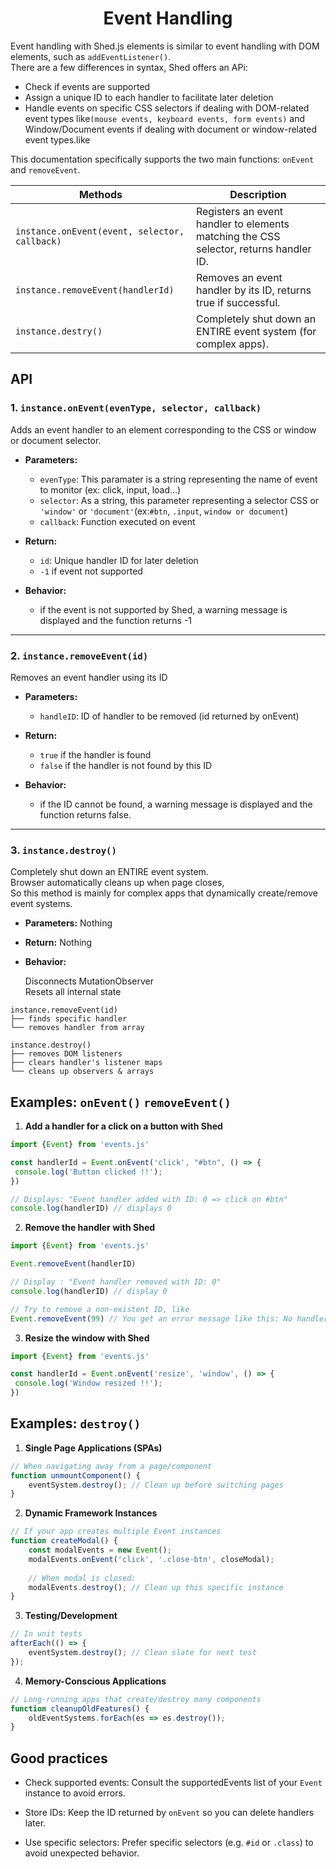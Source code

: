 <h1 align="center">Event Handling</h1>

Event handling with Shed.js elements is similar to event handling with DOM elements, such as `addEventListener()`.  
There are a few differences in syntax, Shed offers an APi:  

* Check if events are supported
* Assign a unique ID to each handler to facilitate later deletion
* Handle events on specific CSS selectors if dealing with DOM-related event types like`(mouse events, keyboard events, form events)` and Window/Document events if dealing with document or window-related event types.like 

This documentation specifically supports the two main functions: `onEvent` and `removeEvent`.

| Methods                                       | Description                                                                             |
|-----------------------------------------------|-----------------------------------------------------------------------------------------|
| `instance.onEvent(event, selector, callback)` | Registers an event handler to elements matching the CSS selector, returns handler ID.   |
| `instance.removeEvent(handlerId)`             | Removes an event handler by its ID, returns true if successful.                         |
| `instance.destry()`                           | Completely shut down an ENTIRE event system (for complex apps).                         |

## API

### 1. `instance.onEvent(evenType, selector, callback)`

Adds an event handler to an element corresponding to the CSS or window or document selector.

- **Parameters:**
  * `evenType`: This paramater is a string representing the name of event to monitor (ex: click, input, load...)
  * `selector`: As a string, this parameter representing a selector CSS or `'window'` or `'document'`(ex:`#btn`, `.input`, `window or document`)
  * `callback`: Function executed on event

- **Return:**
  * `id`: Unique handler ID for later deletion  
  * `-1` if event not supported

- **Behavior:**
  * if the event is not supported by Shed, a warning message is displayed and the function returns 
    -1

----

### 2. `instance.removeEvent(id)`

Removes an event handler using its ID

- **Parameters:**
  * `handleID`: ID of handler to be removed (id returned by onEvent)

- **Return:**
  * `true` if the handler is found
  * `false` if the handler is not found by this ID

- **Behavior:**
  * if the ID cannot be found, a warning message is displayed
    and the function returns false.

----

### 3. `instance.destroy()`

Completely shut down an ENTIRE event system.  
Browser automatically cleans up when page closes,  
So this method is mainly for complex apps that dynamically create/remove event systems.  

- **Parameters:** Nothing

- **Return:** Nothing

- **Behavior:**

  Disconnects MutationObserver  
  Resets all internal state  

```
instance.removeEvent(id)
├── finds specific handler
└── removes handler from array

instance.destroy() 
├── removes DOM listeners
├── clears handler's listener maps
└── cleans up observers & arrays
```

## Examples: `onEvent()` `removeEvent()`

1. **Add a handler for a click on a button with Shed**

```js
import {Event} from 'events.js'

const handlerId = Event.onEvent('click', "#btn", () => {
 console.log('Button clicked !!');
})

// Displays: "Event handler added with ID: 0 => click on #btn"
console.log(handlerID) // displays 0
```

2. **Remove the handler with Shed**

```js
import {Event} from 'events.js'

Event.removeEvent(handlerID)

// Display : "Event handler removed with ID: 0"
console.log(handlerID) // display 0

// Try to remove a non-existent ID, like
Event.removeEvent(99) // You get an error message like this: No handler with this ID: 99
```

3. **Resize the window with Shed**

```js
import {Event} from 'events.js'

const handlerId = Event.onEvent('resize', 'window', () => {
 console.log('Window resized !!');
})
```

## Examples: `destroy()`

1. **Single Page Applications (SPAs)**

```js
// When navigating away from a page/component
function unmountComponent() {
    eventSystem.destroy(); // Clean up before switching pages
}
```

2. **Dynamic Framework Instances**

```js
// If your app creates multiple Event instances
function createModal() {
    const modalEvents = new Event();
    modalEvents.onEvent('click', '.close-btn', closeModal);
    
    // When modal is closed:
    modalEvents.destroy(); // Clean up this specific instance
}
```

3. **Testing/Development**

```js
// In unit tests
afterEach(() => {
    eventSystem.destroy(); // Clean slate for next test
});
```

4. **Memory-Conscious Applications**

```js
// Long-running apps that create/destroy many components
function cleanupOldFeatures() {
    oldEventSystems.forEach(es => es.destroy());
}
```

## Good practices

* Check supported events: Consult the supportedEvents list of your `Event` instance to avoid errors.

* Store IDs: Keep the ID returned by `onEvent` so you can delete handlers later.

* Use specific selectors: Prefer specific selectors (e.g. `#id` or `.class`) to avoid unexpected behavior.
